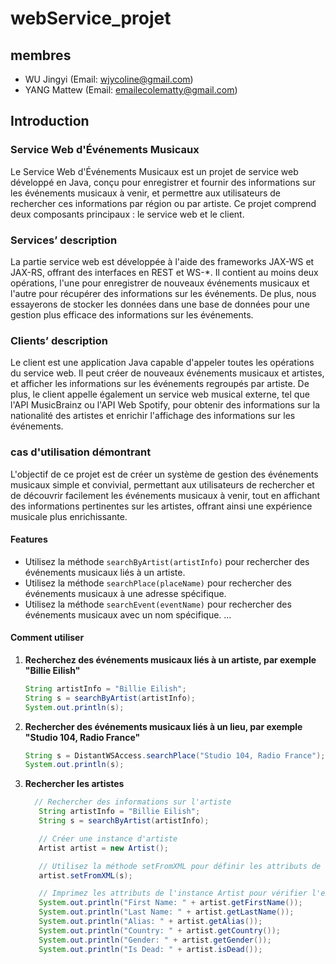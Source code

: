 # webService_projet

## membres

- WU Jingyi (Email: wjycoline@gmail.com)
- YANG Mattew (Email: emailecolematty@gmail.com)

## Introduction

### Service Web d'Événements Musicaux

Le Service Web d'Événements Musicaux est un projet de service web développé en Java, conçu pour enregistrer et fournir des informations sur les événements musicaux à venir, et permettre aux utilisateurs de rechercher ces informations par région ou par artiste. Ce projet comprend deux composants principaux : le service web et le client.

### Services’ description
La partie service web est développée à l'aide des frameworks JAX-WS et JAX-RS, offrant des interfaces en REST et WS-*. Il contient au moins deux opérations, l'une pour enregistrer de nouveaux événements musicaux et l'autre pour récupérer des informations sur les événements. De plus, nous essayerons de stocker les données dans une base de données pour une gestion plus efficace des informations sur les événements.

### Clients’ description
Le client est une application Java capable d'appeler toutes les opérations du service web. Il peut créer de nouveaux événements musicaux et artistes, et afficher les informations sur les événements regroupés par artiste. De plus, le client appelle également un service web musical externe, tel que l'API MusicBrainz ou l'API Web Spotify, pour obtenir des informations sur la nationalité des artistes et enrichir l'affichage des informations sur les événements.

### cas d'utilisation démontrant
L'objectif de ce projet est de créer un système de gestion des événements musicaux simple et convivial, permettant aux utilisateurs de rechercher et de découvrir facilement les événements musicaux à venir, tout en affichant des informations pertinentes sur les artistes, offrant ainsi une expérience musicale plus enrichissante.

#### Features

- Utilisez la méthode `searchByArtist(artistInfo)` pour rechercher des événements musicaux liés à un artiste.
- Utilisez la méthode `searchPlace(placeName)` pour rechercher des événements musicaux à une adresse spécifique.
- Utilisez la méthode `searchEvent(eventName)` pour rechercher des événements musicaux avec un nom spécifique.
...

#### Comment utiliser

1. **Recherchez des événements musicaux liés à un artiste, par exemple "Billie Eilish"**

   ```java
   String artistInfo = "Billie Eilish";
   String s = searchByArtist(artistInfo);
   System.out.println(s);

2. **Rechercher des événements musicaux liés à un lieu, par exemple "Studio 104, Radio France"**

   ```java
   String s = DistantWSAccess.searchPlace("Studio 104, Radio France");
   System.out.println(s);
   
3. **Rechercher les artistes**

   ```java
     // Rechercher des informations sur l'artiste
      String artistInfo = "Billie Eilish";
      String s = searchByArtist(artistInfo);

      // Créer une instance d'artiste
      Artist artist = new Artist();

      // Utilisez la méthode setFromXML pour définir les attributs de l'instance Artist
      artist.setFromXML(s);

      // Imprimez les attributs de l'instance Artist pour vérifier l'exactitude
      System.out.println("First Name: " + artist.getFirstName());
      System.out.println("Last Name: " + artist.getLastName());
      System.out.println("Alias: " + artist.getAlias());
      System.out.println("Country: " + artist.getCountry());
      System.out.println("Gender: " + artist.getGender());
      System.out.println("Is Dead: " + artist.isDead());


